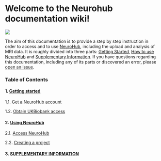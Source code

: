 # Welcome to the Neurohub documentation wiki!

![](https://neurohub.ca/images/logo-neurohub.png)

The aim of this documentation is to provide a step by step instruction in order to access and to use [NeuroHub](https://neurohub.ca/), including the upload and analysis of MRI data. It is roughly divided into three parts: [Getting Started](), [How to use NeuroHub]() and [Supplementary Information](). If you have questions regarding this documentation, including any of its parts or discovered an error, please [open an issue](https://github.com/neurohub/neurohub_documentation/issues).

### Table of Contents

#### 1. [Getting started]() 
	
   1.1. [Get a NeuroHub account]()

   1.2. [Obtain UKBiobank access]() 	

#### 2. [Using NeuroHub]()	

   2.1. [Access NeuroHub]()	

   2.2. [Creating a project]()	

#### 3. [SUPPLEMENTARY INFORMATION]()	